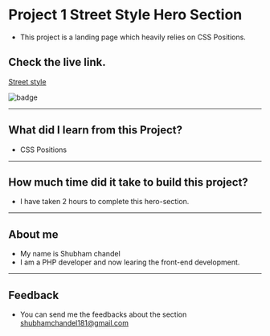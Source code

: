 # Project 1 Street Style Hero Section

* This project is a landing page which heavily relies on CSS Positions.

## Check the live link.
[Street style](https://street-style-delta.vercel.app/)

![badge](https://img.shields.io/badge/Vercel-Vercel-green)

<hr/>

## What did I learn from this Project?
* CSS Positions

<hr/>

## How much time did it take to build this project?
* I have taken 2 hours to complete this hero-section.

<hr/>

## About me
* My name is Shubham chandel
* I am a PHP developer and now learing the front-end development.

<hr/>

## Feedback

* You can send me the feedbacks about the section shubhamchandel181@gmail.com